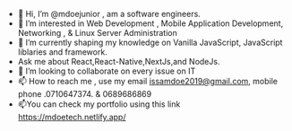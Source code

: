 - 👋 Hi, I’m @mdoejunior , am a software engineers.
- 👀 I’m interested in Web Development , Mobile Application Development, Networking , & Linux Server Administration
- 🌱 I’m currently shaping my knowledge on Vanilla JavaScript, JavaScript liblaries and framework.
- Ask me about React,React-Native,NextJs,and NodeJs.
- 💞️ I’m looking to collaborate on every issue on IT
- 📫 How to reach me , use my email issamdoe2019@gmail.com, mobile phone .0710647374. & 0689686869
- 📫You can check my portfolio using this link https://mdoetech.netlify.app/

<!---
mdoejunior/mdoejunior is a ✨ special ✨ repository because its `README.md` (this file) appears on your GitHub profile.
You can click the Preview link to take a look at your changes.
--->
